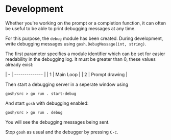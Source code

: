 # Development

Whether you're working on the prompt or a completion function, it can often be useful to be able to print debugging messages at any time.

For this purpose, the `debug` module has been created.
During development, write debugging messages using
`gosh.DebugMessage(int, string)`.

The first parameter specifies a module identifier which can be set for easier readability in the debugging log. It must be greater than 0, these values already exist:

| - | -------------- |
| 1 | Main Loop      |
| 2 | Prompt drawing |

Then start a debugging server in a seperate window using
```
gosh/src > go run . start-debug
```
And start `gosh` with debugging enabled:
```
gosh/src > go run . debug
```
You will see the debugging messages being sent.

Stop `gosh` as usual and the debugger by pressing `C-c`.